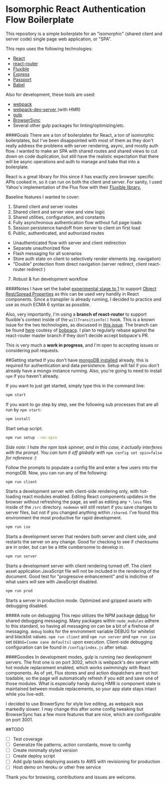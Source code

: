 # Isomorphic React Authentication Flow Boilerplate
This repository is a simple boilerplate for an "isomorphic" (shared client and server code) single page web application, or "SPA".

This repo uses the following technologies:
- [React](https://facebook.github.io/react/)
- [react-router](https://github.com/rackt/react-router)
- [Fluxible](fluxible.io)
- [Express](https://www.npmjs.com/package/express)
- [Passport](https://www.npmjs.com/package/passport)
- [Babel](https://babeljs.io/)

Also for development, these tools are used:
- [webpack](http://webpack.github.io/)
- [webpack-dev-server ](http://webpack.github.io/docs/webpack-dev-server.html) (with HMR)
- [gulp](http://gulpjs.com/)
- [BrowserSync](http://www.browsersync.io/)
- Several other gulp packages for linting/optimizing/etc.

####Goals
There are a ton of boilerplates for React, a ton of isomorphic boilerplates, but I've been disappointed with most of them as they don't really address the problems with server rendering, async, and mostly auth flow. I wanted to make an SPA with shared routes and shared views to cut down on code duplication, but still have the realistic expectation that there will be async operations and auth to manage and bake that into a boilerplate.


 React is a great library for this since it has exactly zero browser specific APIs cooked in, so it can run on both the client and server. For sanity, I used Yahoo's implementation of the Flux flow with their [Fluxible library. ](fluxible.io)

Baseline features I wanted to cover:

1. Shared client and server routes
2. Shared client and server view and view logic
3. Shared utilities, configuration, and constants
4. Fully asynchronous authentication flow without full page loads
5. Session persistence handoff from server to client on first load
6. Public, authenticated, and authorized routes
  * Unauthenticated flow with server and client redirection
  * Separate unauthorized flow
  * Flash messaging for all scenarios
  * Store auth state on client to selectively render elements (eg. navigation)
  * "Double" protection from direct navigation (server redirect, client react-router redirect
    )
7. Robust & fun development workflow

####Notes
I have set the babel [experimental stage to 1](https://babeljs.io/docs/usage/experimental/) to support [Object Rest/Spread Properties](https://github.com/sebmarkbage/ecmascript-rest-spread) as this can be used very handily in React components. Since a transpiler is already running, I decided to practice and use as much ECMA 6 syntax as possible.

Also, very importantly, I'm using a **branch of react-router** to support fluxible's context inside of the ```willTransitionTo()``` hook. This is a known issue for the two technologies, as discussed in [this issue](https://github.com/rackt/react-router/pull/590). The branch can be found [here](https://github.com/bobpace/react-router/tree/transitionContext) coutesy of [bobpace](https://github.com/bobpace). I plan to regularly rebase against the react-router master branch if they don't decide accept bobpace's PR.


This is very much a __work in progress__, and I'm open to accepting issues or considering pull requests.

##Getting started
If you don't have [mongoDB installed](http://docs.mongodb.org/manual/installation/) already, this is required for authentication and data persistence. Setup will fail if you don't already have a mongo instance running. Also, you're going to need to install ```npm``` if you haven't already.

If you want to just get started, simply type this in the command line:
```bash
npm start
```

If you want to go step by step, see the following sub processes that are all run by ```npm start```:
```bash
npm install
```

Start setup script:
```bash
npm run setup --no-spin
```
_Side note: I hate the npm task spinner, and in this case, it actually interferes with the prompt. You can turn it off globally with_ ```npm config set spin=false``` _for reference :)_

Follow the prompts to populate a config file and enter a few users into the mongoDB. Now, you can run any of the following:
```bash
npm run client
```
Starts a development server with client-side rendering only, with hot-loading react modules enabled. Editing React components updates in the browser without refreshing the page, as well as editing any ```*.less``` files inside of the ```/src``` directory. ```nodemon``` will still restart if you save changes to server files, but not if you changed anything within ```/shared```. I've found this environment the most productive for rapid development.

```bash
npm run iso
```
Starts a development server that renders both server and client side, and restarts the server on any change. Good for checking to see if checksums are in order, but can be a little cumbersome to develop in.
```bash
npm run server
```
Starts a development server with client rendering turned off. The client asset application JavaScript file will not be included in the rendering of the document. Good test for "progressive enhancement" and is indicitive of what users will see with JavaScript disabled.
```bash
npm run prod
```
Starts a server in production mode. Optimized and gzipped assets with debugging disabled.

####A note on debugging
This repo utilizes the NPM package [debug](https://www.npmjs.com/package/debug) for shared debugging messaging. Many packages within ```node_modules``` adhere to this standard, so having all messaging on can be a bit of a firehose of messaging. ```debug``` looks for the environment variable DEBUG for whitelist and blacklist values. ```npm run client``` and ```npm run server``` and ```npm run iso``` set ```DEBUG=[some sane defaults]``` upon execution. Client-side debugging configuration can be found in ```/config/index.js``` after setup.

####Goodies
In development modes, gulp is running *two* development servers. The first one is on port 3002, which is webpack's dev server with hot module replacement enabled, which works swimmingly with React components. As of yet, Flux stores and and action dispatchers are not hot loadable, so the page will automatically refresh if you edit and save one of those modules. What is especially handy during HMR is component state is maintained between module replacements, so your app state stays intact while you live-edit.

I decided to use BrowerSync for style live editing, as webpack was markedly slower. I may change this after some config tweaking but BrowserSync has a few more features that are nice, which are configurable on port 3001.

##TODO
- [ ] Test coverage
- [ ] Generalize file patterns, action constants, move to config
- [ ] Create minimally styled version
- [ ] Create deploy script
- [ ] Add gulp tasks deploying assets to AWS with revisioning for production
- [ ] Host demo on heroku or other free service

Thank you for browsing, contributions and issues are welcome.
